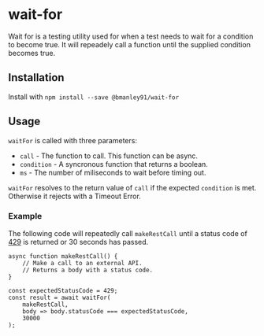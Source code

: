 # wait-for
Wait for is a testing utility used for when a test needs to wait for a condition to become true. It will repeadely call a function until the supplied condition becomes true.

## Installation 
Install with `npm install --save @bmanley91/wait-for`

## Usage
`waitFor` is called with three parameters:
* `call` - The function to call. This function can be async.
* `condition` - A syncronous function that returns a boolean.
* `ms` - The number of miliseconds to wait before timing out.

`waitFor` resolves to the return value of `call` if the expected `condition` is met. Otherwise it rejects with a Timeout Error.

### Example
The following code will repeatedly call `makeRestCall` until a status code of [429](https://developer.mozilla.org/en-US/docs/Web/HTTP/Status/429) is returned or 30 seconds has passed.
```
async function makeRestCall() {
    // Make a call to an external API.
    // Returns a body with a status code.
}

const expectedStatusCode = 429;
const result = await waitFor(
    makeRestCall,
    body => body.statusCode === expectedStatusCode,
    30000
);
```